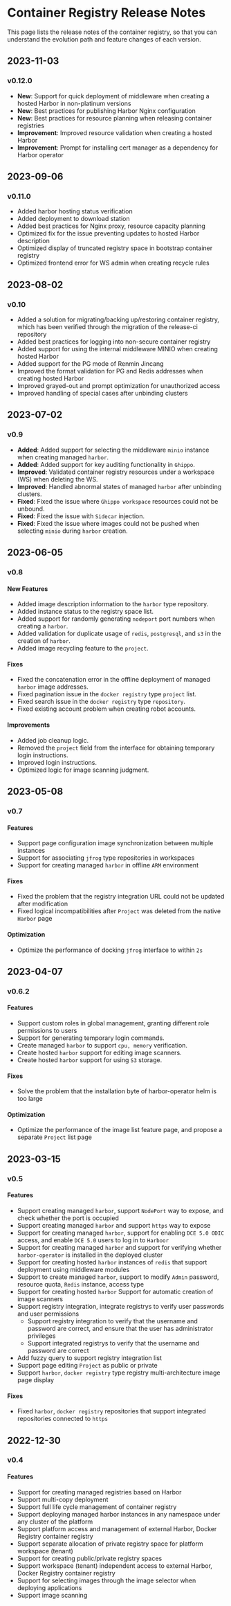 # Container Registry Release Notes

This page lists the release notes of the container registry, so that you can
understand the evolution path and feature changes of each version.

## 2023-11-03

### v0.12.0

- **New**: Support for quick deployment of middleware when creating a hosted Harbor in non-platinum versions
- **New**: Best practices for publishing Harbor Nginx configuration
- **New**: Best practices for resource planning when releasing container registries
- **Improvement**: Improved resource validation when creating a hosted Harbor
- **Improvement**: Prompt for installing cert manager as a dependency for Harbor operator

## 2023-09-06

### v0.11.0

- Added harbor hosting status verification
- Added deployment to download station
- Added best practices for Nginx proxy, resource capacity planning
- Optimized fix for the issue preventing updates to hosted Harbor description
- Optimized display of truncated registry space in bootstrap container registry
- Optimized frontend error for WS admin when creating recycle rules

## 2023-08-02

### v0.10

- Added a solution for migrating/backing up/restoring container registry, which has been verified through the migration of the release-ci repository
- Added best practices for logging into non-secure container registry
- Added support for using the internal middleware MINIO when creating hosted Harbor
- Added support for the PG mode of Renmin Jincang
- Improved the format validation for PG and Redis addresses when creating hosted Harbor
- Improved grayed-out and prompt optimization for unauthorized access
- Improved handling of special cases after unbinding clusters

## 2023-07-02

### v0.9

- **Added**: Added support for selecting the middleware `minio` instance when creating managed `harbor`.
- **Added**: Added support for key auditing functionality in `Ghippo`.
- **Improved**: Validated container registry resources under a workspace (WS) when deleting the WS.
- **Improved**: Handled abnormal states of managed `harbor` after unbinding clusters.
- **Fixed**: Fixed the issue where `Ghippo workspace` resources could not be unbound.
- **Fixed**: Fixed the issue with `Sidecar` injection.
- **Fixed**: Fixed the issue where images could not be pushed when selecting `minio` during `harbor` creation.

## 2023-06-05

### v0.8

#### New Features

- Added image description information to the `harbor` type repository.
- Added instance status to the registry space list.
- Added support for randomly generating `nodeport` port numbers when creating a `harbor`.
- Added validation for duplicate usage of `redis`, `postgresql`, and `s3` in the creation of `harbor`.
- Added image recycling feature to the `project`.

#### Fixes

- Fixed the concatenation error in the offline deployment of managed `harbor` image addresses.
- Fixed pagination issue in the `docker registry` type `project` list.
- Fixed search issue in the `docker registry` type `repository`.
- Fixed existing account problem when creating robot accounts.

#### Improvements

- Added job cleanup logic.
- Removed the `project` field from the interface for obtaining temporary login instructions.
- Improved login instructions.
- Optimized logic for image scanning judgment.

## 2023-05-08

### v0.7

#### Features

- Support page configuration image synchronization between multiple instances
- Support for associating `jfrog` type repositories in workspaces
- Support for creating managed `harbor` in offline `ARM` environment

#### Fixes

- Fixed the problem that the registry integration URL could not be updated after modification
- Fixed logical incompatibilities after `Project` was deleted from the native `Harbor` page

#### Optimization

- Optimize the performance of docking `jfrog` interface to within `2s`

## 2023-04-07

### v0.6.2

#### Features

- Support custom roles in global management, granting different role permissions to users
- Support for generating temporary login commands.
- Create managed `harbor` to support `cpu, memory` verification.
- Create hosted `harbor` support for editing image scanners.
- Create hosted `harbor` support for using `S3` storage.

#### Fixes

- Solve the problem that the installation byte of harbor-operator helm is too large

#### Optimization

- Optimize the performance of the image list feature page, and propose a separate `Project` list page

## 2023-03-15

### v0.5

#### Features

- Support creating managed `harbor`, support `NodePort` way to expose, and check whether the port is occupied
- Support creating managed `harbor` and support `https` way to expose
- Support for creating managed `harbor`, support for enabling `DCE 5.0 ODIC` access, and enable `DCE 5.0` users to log in to `Harboor`
- Support for creating managed `harbor` and support for verifying whether `harbor-operator` is installed in the deployed cluster
- Support for creating hosted `harbor` instances of `redis` that support deployment using middleware modules
- Support to create managed `harbor`, support to modify `Admin` password, resource quota, `Redis` instance, access type
- Support for creating hosted `harbor` Support for automatic creation of image scanners
- Support registry integration, integrate registrys to verify user passwords and user permissions
     - Support registry integration to verify that the username and password are correct, and ensure that the user has administrator privileges
     - Support integrated registrys to verify that the username and password are correct
- Add fuzzy query to support registry integration list
- Support page editing `Project` as public or private
- Support `harbor`, `docker registry` type registry multi-architecture image page display

#### Fixes

- Fixed `harbor`, `docker registry` repositories that support integrated repositories connected to `https`

## 2022-12-30

### v0.4

#### Features

- Support for creating managed registries based on Harbor
- Support multi-copy deployment
- Support full life cycle management of container registry
- Support deploying managed harbor instances in any namespace under any cluster of the platform
- Support platform access and management of external Harbor, Docker Registry container registry
- Support separate allocation of private registry space for platform workspace (tenant)
- Support for creating public/private registry spaces
- Support workspace (tenant) independent access to external Harbor, Docker Registry container registry
- Support for selecting images through the image selector when deploying applications
- Support image scanning
